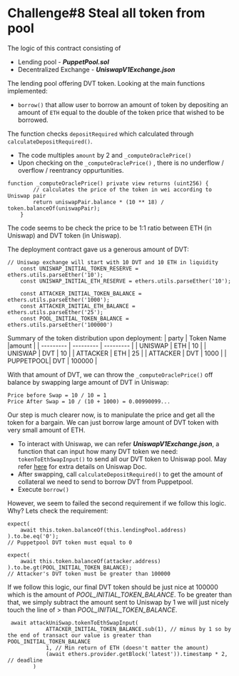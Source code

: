 # Challenge#8 Steal all token from pool

The logic of this contract consisting of 
- Lending pool - **_PuppetPool.sol_**
- Decentralized Exchange - **_UniswapV1Exchange.json_**

The lending pool offering DVT token. Looking at the main functions implemented:
- `borrow()` that allow user to borrow an amount of token by depositing an amount of `ETH` equal to the double of the token price that wished to be borrowed.

The function checks `depositRequired` which calculated through `calculateDepositRequired()`. 
- The code multiples `amount` by 2 and `_computeOraclePrice()`
- Upon checking on the `_computeOraclePrice()` , there is no underflow / overflow / reentrancy oppurtunities.

```
function _computeOraclePrice() private view returns (uint256) {
        // calculates the price of the token in wei according to Uniswap pair
        return uniswapPair.balance * (10 ** 18) / token.balanceOf(uniswapPair);
    }
```
The code seems to be check the price to be 1:1 ratio between ETH (in Uniswap) and DVT token (in Uniswap).

The deployment contract gave us a generous amount of DVT:
```
// Uniswap exchange will start with 10 DVT and 10 ETH in liquidity
    const UNISWAP_INITIAL_TOKEN_RESERVE = ethers.utils.parseEther('10');
    const UNISWAP_INITIAL_ETH_RESERVE = ethers.utils.parseEther('10');

    const ATTACKER_INITIAL_TOKEN_BALANCE = ethers.utils.parseEther('1000');
    const ATTACKER_INITIAL_ETH_BALANCE = ethers.utils.parseEther('25');
    const POOL_INITIAL_TOKEN_BALANCE = ethers.utils.parseEther('100000')

```
Summary of the token distribution upon deployment:
| party | Token Name |amount |
| --------- | --------- | --------- |
| UNISWAP | ETH | 10 |
| UNISWAP | DVT | 10 |
| ATTACKER | ETH | 25 |
| ATTACKER | DVT | 1000 |
| PUPPETPOOL| DVT | 100000 |

With that amount of DVT, we can throw the `_computeOraclePrice()` off balance by swapping large amount of DVT in Uniswap:
```
Price before Swap = 10 / 10 = 1
Price After Swap = 10 / (10 + 1000) = 0.00990099...
```
Our step is much clearer now, is to manipulate the price and get all the token for a bargain. We can just borrow large amount of DVT token with very small amount of ETH.
- To interact with Uniswap, we can refer **_UniswapV1Exchange.json_**, a function that can input how many DVT token we need: `tokenToEthSwapInput()` to send all our DVT token to Uniswap pool. May refer [here](https://docs.uniswap.org/protocol/V1/reference/exchange) for extra details on Uniswap Doc.
- After swapping, call `calculateDepositRequired()` to get the amount of collateral we need to send to borrow DVT from Puppetpool.
- Execute `borrow()`

However, we seem to failed the second requirement if we follow this logic. Why? Lets check the requirement:
```
expect(
    await this.token.balanceOf(this.lendingPool.address)
).to.be.eq('0'); 
// Puppetpool DVT token must equal to 0

expect(
    await this.token.balanceOf(attacker.address)
).to.be.gt(POOL_INITIAL_TOKEN_BALANCE);
// Attacker's DVT token must be greater than 100000
```

If we follow this logic, our final DVT token should be just nice at 100000 which is the amount of *POOL_INITIAL_TOKEN_BALANCE*. To be greater than that, we simply subtract the amount sent to Uniswap by 1 we will just nicely touch the line of > than *POOL_INITIAL_TOKEN_BALANCE*.
```
 await attackUniSwap.tokenToEthSwapInput(
            ATTACKER_INITIAL_TOKEN_BALANCE.sub(1), // minus by 1 so by the end of transact our value is greater than POOL_INITIAL_TOKEN_BALANCE
            1, // Min return of ETH (doesn't matter the amount)
            (await ethers.provider.getBlock('latest')).timestamp * 2, // deadline
        )
```